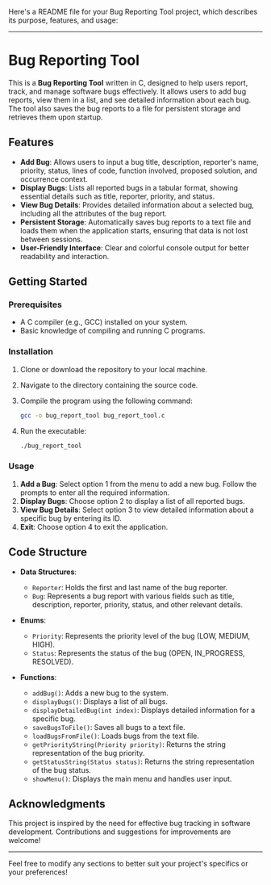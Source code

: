 Here's a README file for your Bug Reporting Tool project, which describes its purpose, features, and usage:

---

# Bug Reporting Tool

This is a **Bug Reporting Tool** written in C, designed to help users report, track, and manage software bugs effectively. It allows users to add bug reports, view them in a list, and see detailed information about each bug. The tool also saves the bug reports to a file for persistent storage and retrieves them upon startup.

## Features

- **Add Bug**: Allows users to input a bug title, description, reporter's name, priority, status, lines of code, function involved, proposed solution, and occurrence context.
- **Display Bugs**: Lists all reported bugs in a tabular format, showing essential details such as title, reporter, priority, and status.
- **View Bug Details**: Provides detailed information about a selected bug, including all the attributes of the bug report.
- **Persistent Storage**: Automatically saves bug reports to a text file and loads them when the application starts, ensuring that data is not lost between sessions.
- **User-Friendly Interface**: Clear and colorful console output for better readability and interaction.

## Getting Started

### Prerequisites

- A C compiler (e.g., GCC) installed on your system.
- Basic knowledge of compiling and running C programs.

### Installation

1. Clone or download the repository to your local machine.
2. Navigate to the directory containing the source code.
3. Compile the program using the following command:

   ```bash
   gcc -o bug_report_tool bug_report_tool.c
   ```

4. Run the executable:

   ```bash
   ./bug_report_tool
   ```

### Usage

1. **Add a Bug**: Select option 1 from the menu to add a new bug. Follow the prompts to enter all the required information.
2. **Display Bugs**: Choose option 2 to display a list of all reported bugs.
3. **View Bug Details**: Select option 3 to view detailed information about a specific bug by entering its ID.
4. **Exit**: Choose option 4 to exit the application.

## Code Structure

- **Data Structures**: 
  - `Reporter`: Holds the first and last name of the bug reporter.
  - `Bug`: Represents a bug report with various fields such as title, description, reporter, priority, status, and other relevant details.
  
- **Enums**:
  - `Priority`: Represents the priority level of the bug (LOW, MEDIUM, HIGH).
  - `Status`: Represents the status of the bug (OPEN, IN_PROGRESS, RESOLVED).

- **Functions**:
  - `addBug()`: Adds a new bug to the system.
  - `displayBugs()`: Displays a list of all bugs.
  - `displayDetailedBug(int index)`: Displays detailed information for a specific bug.
  - `saveBugsToFile()`: Saves all bugs to a text file.
  - `loadBugsFromFile()`: Loads bugs from the text file.
  - `getPriorityString(Priority priority)`: Returns the string representation of the bug priority.
  - `getStatusString(Status status)`: Returns the string representation of the bug status.
  - `showMenu()`: Displays the main menu and handles user input.

## Acknowledgments

This project is inspired by the need for effective bug tracking in software development. Contributions and suggestions for improvements are welcome!

---

Feel free to modify any sections to better suit your project's specifics or your preferences!
